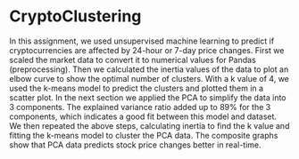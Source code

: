 # CryptoClustering

In this assignment, we used unsupervised machine learning to predict if cryptocurrencies are affected by 24-hour or 7-day price changes.
First we scaled the market data to convert it to numerical values for Pandas (preprocessing).
Then we calculated the inertia values of the data to plot an elbow curve to show the optimal number of clusters.
With a k value of 4, we used the k-means model to predict the clusters and plotted them in a scatter plot.
In the next section we applied the PCA to simplify the data into 3 components.
The explained variance ratio added up to 89% for the 3 components, which indicates a good fit between this model and dataset.
We then repeated the above steps, calculating inertia to find the k value and fitting the k-means model to cluster the PCA data.
The composite graphs show that PCA data predicts stock price changes better in real-time.
